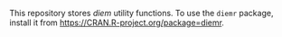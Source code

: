 This repository stores *diem* utility functions. To use the `diemr` package, install it from https://CRAN.R-project.org/package=diemr.

